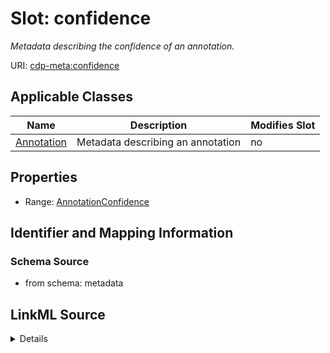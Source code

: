 

# Slot: confidence


_Metadata describing the confidence of an annotation._



URI: [cdp-meta:confidence](metadataconfidence)



<!-- no inheritance hierarchy -->





## Applicable Classes

| Name | Description | Modifies Slot |
| --- | --- | --- |
| [Annotation](Annotation.md) | Metadata describing an annotation |  no  |







## Properties

* Range: [AnnotationConfidence](AnnotationConfidence.md)





## Identifier and Mapping Information







### Schema Source


* from schema: metadata




## LinkML Source

<details>
```yaml
name: confidence
description: Metadata describing the confidence of an annotation.
from_schema: metadata
rank: 1000
alias: confidence
owner: Annotation
domain_of:
- Annotation
range: AnnotationConfidence
inlined: true
inlined_as_list: true

```
</details>